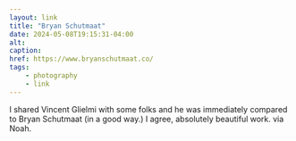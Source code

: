 ```yaml
---
layout: link
title: "Bryan Schutmaat"
date: 2024-05-08T19:15:31-04:00
alt:
caption:
href: https://www.bryanschutmaat.co/
tags:
    - photography
    - link
---
```


I shared Vincent Glielmi with some folks and he was immediately compared to Bryan Schutmaat (in a good way.) I agree, absolutely beautiful work. via Noah.
